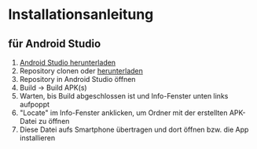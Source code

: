 # Installationsanleitung
## für Android Studio

1. [Android Studio herunterladen](https://dl.google.com/dl/android/studio/install/3.1.2.0/android-studio-ide-173.4720617-windows.exe)
2. Repository clonen oder [herunterladen](https://github.com/CrisVnait/JamTrackerApp/archive/master.zip)
3. Repository in Android Studio öffnen
4. Build -> Build APK(s)
5. Warten, bis Build abgeschlossen ist und Info-Fenster unten links aufpoppt
6. "Locate" im Info-Fenster anklicken, um Ordner mit der erstellten APK-Datei zu öffnen
7. Diese Datei aufs Smartphone übertragen und dort öffnen bzw. die App installieren
